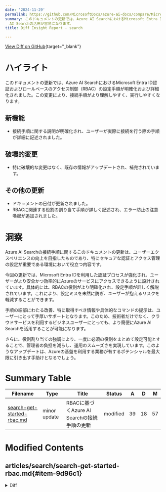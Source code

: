 ```yaml
---
date: '2024-11-29'
permalink: https://github.com/MicrosoftDocs/azure-ai-docs/compare/MicrosoftDocs:744c16a...MicrosoftDocs:b20ad3b
summary: このドキュメントの更新では、Azure AI SearchにおけるMicrosoft Entra ID認証およびロールベースのアクセス制御（RBAC）の設定手順が明確化されました。接続手順がより理解しやすくなり、実行しやすくなっています。特に新機能として、接続手順が詳述され、役割の割り当て手順も強化されました。既存の情報に破壊的な変更はなく、エラー防止のための注意喚起が追加されています。この更新は、ユーザーエクスペリエンスの向上を目指し、特にセキュアな認証とアクセス管理が重要な環境での利用をサポートします。これにより、技術者だけでなく一般のビジネスユーザーにとってもAzure
  AI Searchの活用が容易になります。
title: Diff Insight Report - search

---
```


[View Diff on GitHub](https://github.com/MicrosoftDocs/azure-ai-docs/compare/MicrosoftDocs:744c16a...MicrosoftDocs:b20ad3b){target="_blank"}

# ハイライト
このドキュメントの更新では、Azure AI SearchにおけるMicrosoft Entra ID認証およびロールベースのアクセス制御（RBAC）の設定手順が明確化および詳細化されました。この変更により、接続手順がより理解しやすく、実行しやすくなります。

## 新機能
- 接続手順に関する説明が明確化され、ユーザーが実際に接続を行う際の手順が詳細に記述されました。

## 破壊的変更
- 特に破壊的な変更はなく、既存の情報がアップデートされ、補完されています。

## その他の更新
- ドキュメントの日付が更新されました。
- RBACに関連する役割の割り当て手順が詳しく記述され、エラー防止の注意喚起が追加されました。

# 洞察
Azure AI Searchの接続手順に関するこのドキュメントの更新は、ユーザーエクスペリエンスの向上を目指したものであり、特にセキュアな認証とアクセス管理の設定が重要である環境において役立つ内容です。

今回の更新では、Microsoft Entra IDを利用した認証プロセスが強化され、ユーザーがより安全かつ効率的にAzureのサービスにアクセスできるように設計されています。具体的には、RBACの役割がより明確化され、設定手順が詳しく解説されています。これにより、設定ミスを未然に防ぎ、ユーザーが抱えるリスクを軽減することができます。

手順の細部にわたる改善、特に取得すべき情報や具体的なコマンドの提示は、ユーザーにとって手厚いサポートとなります。このため、技術者だけでなく、クラウドサービスを利用するビジネスユーザーにとっても、より簡便にAzure AI Searchを活用することが可能になります。

さらに、役割割り当ての強調により、一度に必須の役割をまとめて設定可能とすることで、管理者の負担を減らし、運用のスムーズさを実現しています。このようなアップデートは、Azureの基盤を利用する業務が有するポテンシャルを最大限に引き出す手助けとなるでしょう。

# Summary Table
|  Filename  | Type |    Title    | Status | A  | D  | M  |
|------------|------|-------------|--------|----|----|----|
| [search-get-started-rbac.md](#item-9d96c1) | minor update | RBACに基づくAzure AI Searchの接続手順の更新 | modified | 39 | 18 | 57 | 


# Modified Contents
## articles/search/search-get-started-rbac.md{#item-9d96c1}

<details>
<summary>Diff</summary>
````diff
@@ -7,14 +7,14 @@ ms.author: heidist
 ms.service: azure-ai-search
 
 ms.topic: quickstart
-ms.date: 11/26/2024
+ms.date: 11/28/2024
 ---
 
 # Quickstart: Connect without keys
 
-Configure Azure AI Search to use Microsoft Entra ID authentication and roles. Connect from your local system, running Jupyter notebooks, or using a REST client.
+Configure Azure AI Search to use Microsoft Entra ID authentication and role-based access control (RBAC). Connect from your local system using your personal identity, using Jupyter notebooks or a REST client to interact with your search service.
 
-If you stepped through other quickstarts that connect using API keys, this quickstart shows you how to switch to identity-based authentication so that you can avoid hard-coded API keys in your example code.
+If you stepped through other quickstarts that connect using API keys, this quickstart shows you how to switch to identity-based authentication so that you can avoid hard-coded keys in your example code.
 
 ## Prerequisites
 
@@ -24,43 +24,51 @@ If you stepped through other quickstarts that connect using API keys, this quick
 
 - A command line tool, such as the [Azure CLI](/cli/azure/install-azure-cli).
 
-## Step 1: Set up your Azure subscription and tenant
+## Step 1: Get your Azure subscription and tenant IDs
 
 This step is necessary if you have more than one subscription or tenant.
 
 1. Get the Azure subscription and tenant for your search service:
 
-   1. Sign into the Azure portal and navigate to your search service.
+   1. Sign into the [Azure portal](https://portal.azure.com) and navigate to your search service.
 
    1. Notice the subscription name and ID in **Overview** > **Essentials**.
 
-   1. Select the subscription name to view the parent management group (tenant ID).
+   1. Now select the subscription name to confirm the parent management group (tenant ID) on the next page.
 
       :::image type="content" source="media/search-get-started-rbac/select-subscription-name.png" lightbox="media/search-get-started-rbac/select-subscription-name.png" alt-text="Screenshot of the portal page providing the subscription name":::
 
-1. Identify the active Azure subscription and tenant on your local device:
+1. Switching to your local device and a command prompt, identify the active Azure subscription and tenant:
 
-   `az account show`
+   ```azurecli
+   az account show
+   ```
 
-1. Set your Azure subscription to the subscription and tenant:
+1. If the active subscription is different from the information obtained in the previous step, change the subscription ID. Next, sign in to Azure using the tenant ID also found in the previous step:
 
-   `az account set --subscription <your-subscription-id>`
+   ```azurecli
+    az account set --subscription <your-subscription-id>
 
-   `az login --tenant <your-tenant-id>`
+    az login --tenant <your-tenant-id>
+   ```
 
-1. Check your tenant ID:
+1. Verify your tenant ID:
 
-   `az account show --query tenantId --output tsv`
+   ```azurecli
+   az account show --query tenantId --output tsv
+   ```
 
-## Step 2: Configure Azure AI Search for Microsoft Entra ID authentication
+## Step 2: Configure Azure AI Search for RBAC
 
-1. Sign in to the Azure portal and navigate to your Azure AI Search service.
+1. Sign in to the [Azure portal](https://portal.azure.com) and navigate to your Azure AI Search service.
 
 1. Enable role-based access control (RBAC):
 
    1. Go to **Settings** > **Keys**.
 
-   1. Choose **Role-based control** or **Both** if you need time to transition clients to role-based access control1.
+   1. Choose **Role-based control** or **Both** if you need time to transition clients to role-based access control.
+
+      If you choose **Role-based control**, make sure that you assign yourself *all* roles named in the next instruction or you won't be able to complete tasks in the portal or through a  local client.
 
 1. Assign roles in the Azure portal:
 
@@ -70,10 +78,23 @@ This step is necessary if you have more than one subscription or tenant.
 
    1. Select **+ Add** > **Add role assignment**.
 
-   1. Choose a role (Search Service Contributor, Search Index Data Contributor, Search Index Data Reader) and assign it to your Microsoft Entra user or group identity. These three roles provide the full set of permissions for creating, loading, and querying objects on Azure AI Search. For more information, see [Connect using roles](search-security-rbac.md).
+   1. Choose a role (Search Service Contributor, Search Index Data Contributor, Search Index Data Reader) and assign it to your Microsoft Entra user or group identity.
+
+      Repeat for each role.
+
+      You need all three roles for creating, loading, and querying objects on Azure AI Search. For more information, see [Connect using roles](search-security-rbac.md).
+
+> [!TIP]
+> Later, if you get authentication failure errors, recheck the settings in this section. There could be policies at the subscription or resource group level that override any API settings you specify.
 
 ## Step 3: Connect from your local system
 
+If you haven't yet signed in to Azure:
+
+```azurecli
+az login
+```
+
 ### Using Python and Jupyter notebooks
 
 1. Install the Azure Identity and Azure Search libraries:
@@ -105,7 +126,7 @@ Several quickstarts and tutorials use a REST client, such as Visual Studio Code
 
 1. Get a personal identity token:
 
-   `az account get-access-token --resource https://<your-search-service-name>.search.windows.net`
+   `az account get-access-token --scope https://search.azure.com/.default`
 
 1. Extract the token from the output:
 
````
</details>

### Summary

```json
{
    "modification_type": "minor update",
    "modification_title": "RBACに基づくAzure AI Searchの接続手順の更新"
}
```

### Explanation
今回の変更では、Azure AI SearchにおけるMicrosoft Entra ID認証およびロールベースのアクセス制御（RBAC）の設定手順が更新されました。主な変更点は以下のとおりです：

1. **日付の更新**: ドキュメントの日付が「2024年11月26日」から「2024年11月28日」に変更されました。
   
2. **内容の明確化**: 接続の説明において、「役割」から「ロールベースのアクセス制御」へと用語が変更され、さらに手順や説明が具体的に説明されています。例えば、JupyterノートブックやRESTクライアントを使用する際の接続方法が詳細化されました。

3. **手順の番号付けと説明の強化**: 手順が整理され、AzureサブスクリプションとテナントIDの取得や設定におけるコマンドの形式が具体的に示され、ユーザーが操作しやすくなるように配慮されています。また、エラーや設定についての注意喚起が新たに追加されました。

4. **役割の割り当て**: RBACに関連する役割の割り当て手順が明確にされ、すべての必要な役割を一度に割り当てる方法が強調されています。

これらの変更により、ユーザーは新しい手順に従ってAzure AI Searchをより効果的に接続し、設定できるようになります。


